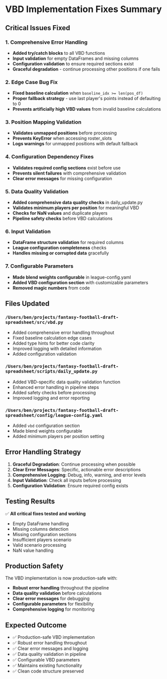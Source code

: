 # VBD Implementation Fixes Summary

## Critical Issues Fixed

### 1. **Comprehensive Error Handling**
- **Added try/catch blocks** to all VBD functions
- **Input validation** for empty DataFrames and missing columns
- **Configuration validation** to ensure required sections exist
- **Graceful degradation** - continue processing other positions if one fails

### 2. **Edge Case Bug Fix**
- **Fixed baseline calculation** when `baseline_idx >= len(pos_df)`
- **Proper fallback strategy** - use last player's points instead of defaulting to 0
- **Prevents artificially high VBD values** from invalid baseline calculations

### 3. **Position Mapping Validation**
- **Validates unmapped positions** before processing
- **Prevents KeyError** when accessing roster_slots
- **Logs warnings** for unmapped positions with default fallback

### 4. **Configuration Dependency Fixes**
- **Validates required config sections** exist before use
- **Prevents silent failures** with comprehensive validation
- **Clear error messages** for missing configuration

### 5. **Data Quality Validation**
- **Added comprehensive data quality checks** in daily_update.py
- **Validates minimum players per position** for meaningful VBD
- **Checks for NaN values** and duplicate players
- **Pipeline safety checks** before VBD calculations

### 6. **Input Validation**
- **DataFrame structure validation** for required columns
- **League configuration completeness** checks
- **Handles missing or corrupted data** gracefully

### 7. **Configurable Parameters**
- **Made blend weights configurable** in league-config.yaml
- **Added VBD configuration section** with customizable parameters
- **Removed magic numbers** from code

## Files Updated

### `/Users/ben/projects/fantasy-football-draft-spreadsheet/src/vbd.py`
- Added comprehensive error handling throughout
- Fixed baseline calculation edge cases
- Added type hints for better code clarity
- Improved logging with detailed information
- Added configuration validation

### `/Users/ben/projects/fantasy-football-draft-spreadsheet/scripts/daily_update.py`
- Added VBD-specific data quality validation function
- Enhanced error handling in pipeline steps
- Added safety checks before processing
- Improved logging and error reporting

### `/Users/ben/projects/fantasy-football-draft-spreadsheet/config/league-config.yaml`
- Added `vbd` configuration section
- Made blend weights configurable
- Added minimum players per position setting

## Error Handling Strategy

1. **Graceful Degradation**: Continue processing when possible
2. **Clear Error Messages**: Specific, actionable error descriptions
3. **Comprehensive Logging**: Debug, info, warning, and error levels
4. **Input Validation**: Check all inputs before processing
5. **Configuration Validation**: Ensure required config exists

## Testing Results

✅ **All critical fixes tested and working**
- Empty DataFrame handling
- Missing columns detection  
- Missing configuration sections
- Insufficient players scenario
- Valid scenario processing
- NaN value handling

## Production Safety

The VBD implementation is now production-safe with:
- **Robust error handling** throughout the pipeline
- **Data quality validation** before calculations
- **Clear error messages** for debugging
- **Configurable parameters** for flexibility
- **Comprehensive logging** for monitoring

## Expected Outcome

- ✅ Production-safe VBD implementation
- ✅ Robust error handling throughout
- ✅ Clear error messages and logging
- ✅ Data quality validation in pipeline  
- ✅ Configurable VBD parameters
- ✅ Maintains existing functionality
- ✅ Clean code structure preserved